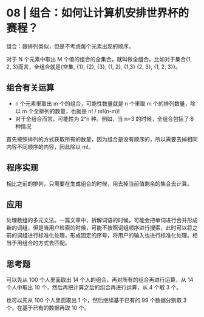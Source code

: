 # 08 | 组合：如何让计算机安排世界杯的赛程？

组合：跟排列类似，但是不考虑每个元素出现的顺序。

对于 N 个元素中取出 M 个值的组合的全集合，就叫做全组合。比如对于集合{1, 2, 3}而言，全组合就是{空集, {1}, {2}, {3}, {1, 2}, {1,3} {2, 3}, {1, 2, 3}}。

## 组合有关运算

- n 个元素里取出 m 个的组合，可能性数量就是 n 个里取 m 个的排列数量，除以 m 个全排列的数量，也就是 n! / m!(n-m)!
- 对于全组合而言，可能性为 2^n 种。例如，当 n=3 的时候，全组合包括了 8 种情况

首先按照排列的方式获取所有的数量，因为组合是没有顺序的，所以需要去掉相同内容不同顺序的内容，因此除以 m!。

## 程序实现

相比之前的排列，只需要在生成组合的时候，用去掉当前值剩余的集合去计算。

## 应用

处理数组的多元文法。一篇文章中，拆解词语的时候，可能会把单词进行合并形成新的词组，但是当用户检索的时候，可能不按照词组顺序进行搜索，此时可以将之前的词组进行标准化处理，形成固定的序号，将用户的输入也进行标准化处理。相当于用组合的方式去匹配。

## 思考题

可以先从 100 个人里面取出 14 个人的组合，再对所有的组合再进行运算，从 14 个人中取出 10 个，然后再把计算之后的组合再进行运算，从 4 个取 3 个。

也可以先从 100 个人里面取出 1 个，然后继续基于已有的 99 个数据分别取 3 个，在基于已有的数据再取 10 个。
